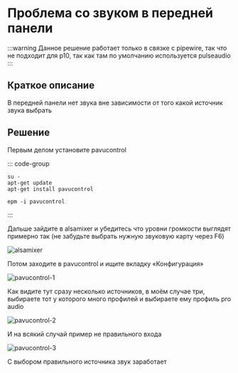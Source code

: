 # Проблема со звуком в передней панели

:::warning
Данное решение работает только в связке с pipewire, так что не подходит для p10, так как там по умолчанию используется pulseaudio
:::

## Краткое описание

В передней панели нет звука вне зависимости от того какой источник звука выбрать

## Решение
Первым делом установите pavucontrol

::: code-group

```shell[apt-get]
su -
apt-get update
apt-get install pavucontrol
```

```shell[epm]
epm -i pavucontrol
```
::: 

Дальше зайдите в alsamixer и убедитесь что уровни громкости выглядят примерно так (не забудьте выбрать нужную звуковую карту через F6)

![alsamixer](/gnome-volume-fix/alsamixer.png)

Потом заходите в pavucontrol и ищите вкладку «Конфигурация»

![pavucontrol-1](/gnome-volume-fix/pavucontrol-1.png)

Как видите тут сразу несколько источников, в моём случае три, выбираете тот у которого много профилей и выбираете ему профиль pro audio

![pavucontrol-2](/gnome-volume-fix/pavucontrol-2.png)

И на всякий случай пример не правильного входа

![pavucontrol-3](/gnome-volume-fix/pavucontrol-3.png)

С выбором правильного источника звук заработает
